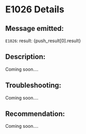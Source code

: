 # E1026 Details

## Message emitted:

`E1026`: result: {push_result[0].result}

## Description:

Coming soon....

## Troubleshooting:

Coming soon....

## Recommendation:

Coming soon....